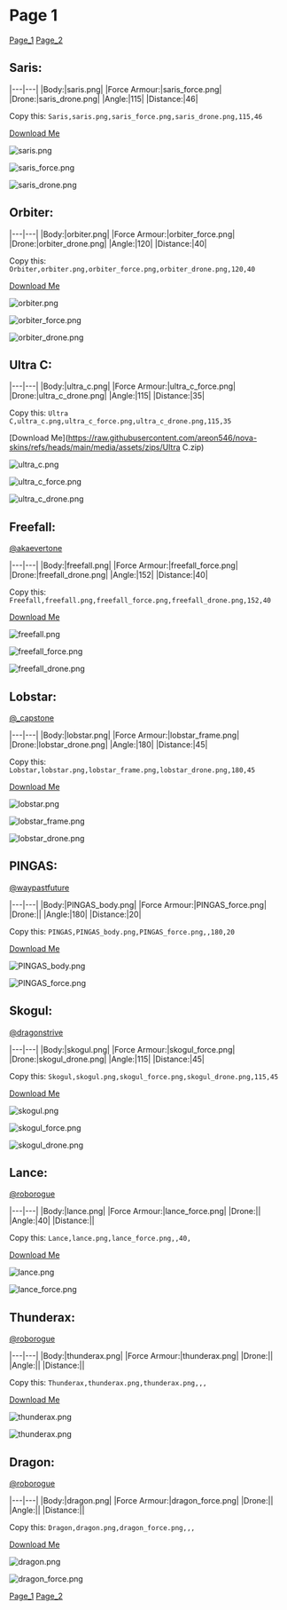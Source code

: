 # Page 1

[Page_1](./Page_1.html)
[Page_2](./Page_2.html)

## **Saris**:



|---|---|
|Body:|saris.png|
|Force Armour:|saris_force.png|
|Drone:|saris_drone.png|
|Angle:|115|
|Distance:|46|

Copy this: `Saris,saris.png,saris_force.png,saris_drone.png,115,46`

[Download Me](https://raw.githubusercontent.com/areon546/nova-skins/refs/heads/main/media/assets/zips/Saris.zip)


![saris.png](https://raw.githubusercontent.com/areon546/nova-skins/refs/heads/main/media/custom_skins/saris.png)

![saris_force.png](https://raw.githubusercontent.com/areon546/nova-skins/refs/heads/main/media/custom_skins/saris_force.png)


![saris_drone.png](https://raw.githubusercontent.com/areon546/nova-skins/refs/heads/main/media/custom_skins/saris_drone.png)



## **Orbiter**:



|---|---|
|Body:|orbiter.png|
|Force Armour:|orbiter_force.png|
|Drone:|orbiter_drone.png|
|Angle:|120|
|Distance:|40|

Copy this: `Orbiter,orbiter.png,orbiter_force.png,orbiter_drone.png,120,40`

[Download Me](https://raw.githubusercontent.com/areon546/nova-skins/refs/heads/main/media/assets/zips/Orbiter.zip)


![orbiter.png](https://raw.githubusercontent.com/areon546/nova-skins/refs/heads/main/media/custom_skins/orbiter.png)

![orbiter_force.png](https://raw.githubusercontent.com/areon546/nova-skins/refs/heads/main/media/custom_skins/orbiter_force.png)


![orbiter_drone.png](https://raw.githubusercontent.com/areon546/nova-skins/refs/heads/main/media/custom_skins/orbiter_drone.png)



## **Ultra C**:



|---|---|
|Body:|ultra_c.png|
|Force Armour:|ultra_c_force.png|
|Drone:|ultra_c_drone.png|
|Angle:|115|
|Distance:|35|

Copy this: `Ultra C,ultra_c.png,ultra_c_force.png,ultra_c_drone.png,115,35`

[Download Me](https://raw.githubusercontent.com/areon546/nova-skins/refs/heads/main/media/assets/zips/Ultra C.zip)


![ultra_c.png](https://raw.githubusercontent.com/areon546/nova-skins/refs/heads/main/media/custom_skins/ultra_c.png)

![ultra_c_force.png](https://raw.githubusercontent.com/areon546/nova-skins/refs/heads/main/media/custom_skins/ultra_c_force.png)


![ultra_c_drone.png](https://raw.githubusercontent.com/areon546/nova-skins/refs/heads/main/media/custom_skins/ultra_c_drone.png)



## **Freefall**:
[@akaevertone](https://discord.com/users/235458820845862912)


|---|---|
|Body:|freefall.png|
|Force Armour:|freefall_force.png|
|Drone:|freefall_drone.png|
|Angle:|152|
|Distance:|40|

Copy this: `Freefall,freefall.png,freefall_force.png,freefall_drone.png,152,40`

[Download Me](https://raw.githubusercontent.com/areon546/nova-skins/refs/heads/main/media/assets/zips/Freefall.zip)


![freefall.png](https://raw.githubusercontent.com/areon546/nova-skins/refs/heads/main/media/custom_skins/freefall.png)

![freefall_force.png](https://raw.githubusercontent.com/areon546/nova-skins/refs/heads/main/media/custom_skins/freefall_force.png)


![freefall_drone.png](https://raw.githubusercontent.com/areon546/nova-skins/refs/heads/main/media/custom_skins/freefall_drone.png)



## **Lobstar**:
[@_capstone](https://discord.com/users/551431332253794304)


|---|---|
|Body:|lobstar.png|
|Force Armour:|lobstar_frame.png|
|Drone:|lobstar_drone.png|
|Angle:|180|
|Distance:|45|

Copy this: `Lobstar,lobstar.png,lobstar_frame.png,lobstar_drone.png,180,45`

[Download Me](https://raw.githubusercontent.com/areon546/nova-skins/refs/heads/main/media/assets/zips/Lobstar.zip)


![lobstar.png](https://raw.githubusercontent.com/areon546/nova-skins/refs/heads/main/media/custom_skins/lobstar.png)

![lobstar_frame.png](https://raw.githubusercontent.com/areon546/nova-skins/refs/heads/main/media/custom_skins/lobstar_frame.png)


![lobstar_drone.png](https://raw.githubusercontent.com/areon546/nova-skins/refs/heads/main/media/custom_skins/lobstar_drone.png)



## **PINGAS**:
[@waypastfuture](https://discord.com/users/128605704813543424)


|---|---|
|Body:|PINGAS_body.png|
|Force Armour:|PINGAS_force.png|
|Drone:||
|Angle:|180|
|Distance:|20|

Copy this: `PINGAS,PINGAS_body.png,PINGAS_force.png,,180,20`

[Download Me](https://raw.githubusercontent.com/areon546/nova-skins/refs/heads/main/media/assets/zips/PINGAS.zip)


![PINGAS_body.png](https://raw.githubusercontent.com/areon546/nova-skins/refs/heads/main/media/custom_skins/PINGAS_body.png)

![PINGAS_force.png](https://raw.githubusercontent.com/areon546/nova-skins/refs/heads/main/media/custom_skins/PINGAS_force.png)




## **Skogul**:
[@dragonstrive](https://discord.com/users/273142382181220353)


|---|---|
|Body:|skogul.png|
|Force Armour:|skogul_force.png|
|Drone:|skogul_drone.png|
|Angle:|115|
|Distance:|45|

Copy this: `Skogul,skogul.png,skogul_force.png,skogul_drone.png,115,45`

[Download Me](https://raw.githubusercontent.com/areon546/nova-skins/refs/heads/main/media/assets/zips/Skogul.zip)


![skogul.png](https://raw.githubusercontent.com/areon546/nova-skins/refs/heads/main/media/custom_skins/skogul.png)

![skogul_force.png](https://raw.githubusercontent.com/areon546/nova-skins/refs/heads/main/media/custom_skins/skogul_force.png)


![skogul_drone.png](https://raw.githubusercontent.com/areon546/nova-skins/refs/heads/main/media/custom_skins/skogul_drone.png)



## **Lance**:
[@roborogue](https://discord.com/users/690525302312534058)


|---|---|
|Body:|lance.png|
|Force Armour:|lance_force.png|
|Drone:||
|Angle:|40|
|Distance:||

Copy this: `Lance,lance.png,lance_force.png,,40,`

[Download Me](https://raw.githubusercontent.com/areon546/nova-skins/refs/heads/main/media/assets/zips/Lance.zip)


![lance.png](https://raw.githubusercontent.com/areon546/nova-skins/refs/heads/main/media/custom_skins/lance.png)

![lance_force.png](https://raw.githubusercontent.com/areon546/nova-skins/refs/heads/main/media/custom_skins/lance_force.png)




## **Thunderax**:
[@roborogue](https://discord.com/users/690525302312534058)


|---|---|
|Body:|thunderax.png|
|Force Armour:|thunderax.png|
|Drone:||
|Angle:||
|Distance:||

Copy this: `Thunderax,thunderax.png,thunderax.png,,,`

[Download Me](https://raw.githubusercontent.com/areon546/nova-skins/refs/heads/main/media/assets/zips/Thunderax.zip)


![thunderax.png](https://raw.githubusercontent.com/areon546/nova-skins/refs/heads/main/media/custom_skins/thunderax.png)

![thunderax.png](https://raw.githubusercontent.com/areon546/nova-skins/refs/heads/main/media/custom_skins/thunderax.png)




## **Dragon**:
[@roborogue](https://discord.com/users/690525302312534058)


|---|---|
|Body:|dragon.png|
|Force Armour:|dragon_force.png|
|Drone:||
|Angle:||
|Distance:||

Copy this: `Dragon,dragon.png,dragon_force.png,,,`

[Download Me](https://raw.githubusercontent.com/areon546/nova-skins/refs/heads/main/media/assets/zips/Dragon.zip)


![dragon.png](https://raw.githubusercontent.com/areon546/nova-skins/refs/heads/main/media/custom_skins/dragon.png)

![dragon_force.png](https://raw.githubusercontent.com/areon546/nova-skins/refs/heads/main/media/custom_skins/dragon_force.png)



[Page_1](./Page_1.html)
[Page_2](./Page_2.html)